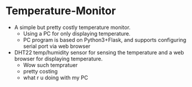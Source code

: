 # Temperature-Monitor
* A simple but pretty costly temperature monitor.
  * Using a PC for only displaying temperature.
  * PC program is based on Python3+Flask, and supports configuring serial port via web browser
* DHT22 temp/humidity sensor for sensing the temperature and a web browser for displaying temperature.
  * Wow such tempratuer
  * pretty costing
  * what r u doing with my PC
